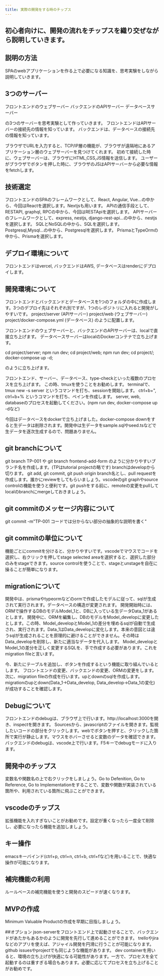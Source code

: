 ```yaml
---
title: 実際の開発をする時のチップス
---
```


## 初心者向けに、開発の流れをチップスを織り交ぜながら説明していきます。

## 説明の方法
SPAのwebアプリケーションを作る上で必要になる知識を、思考実験をしながら説明していきます。

## 3つのサーバー
フロントエンドのウェブサーバー
バックエンドのAPIサーバー
データベースサーバー

の3つのサーバーを思考実験として作っていきます。
フロントエンドはAPIサーバーの接続先の情報を知っています。
バックエンドは、データベースの接続先の情報を知っています。

ブラウザでURLを入力すると、TCP/IP層の機能が、ブラウザが遠隔地にあるアプリケーション層のウェブサーバーを見つけてくれます。
初めて接続した時に、ウェブサーバーは、ブラウザにHTML,CSS,JS情報を送信します。
ユーザーがブラウザでボタンを押した時に、ブラウザのJSはAPIサーバーから必要な情報をfetchします。


## 技術選定
フロントエンドのSPAのフレームワークとして、React, Angular, Vue...の中から、今回はReactを選択します。Nextjsも用います。
APIの通信手段として、RESTAPI, graphql, RPCの中から、今回はRESTApiを選択します。
APIサーバーのフレームワークとして、express, nestjs, django-rest-api...の中から、nestjsを選択します。
SQLとNoSQLの中から、SQLを選択します。Postgresql,Mysql...の中から、Postgresqlを選択します。
PrismaとTypeOrmの中から、Prismaを選択します。

## デプロイ環境について
フロントエンドはvercel, バックエンドはAWS, データベースはrenderにデプロイします。

## 開発環境について
フロントエンドとバックエンドとデータベースを1つのフォルダの中に作成します。3つのデプロイ先はそれぞれ別ですが、1つのレポジトリに入れると開発がしやすいです。
project/server (APIサーバー)
project/web (ウェブサーバー)
project/docker-compose.yml (データベース)
のように配置します。

フロントエンドのウェブサーバーと、バックエンドのAPIサーバーは、localで直接立ち上げます。
データベースサーバーはlocalのDockerコンテナで立ち上げます。

cd project/server; npm run dev;
cd project/web; npm run dev;
cd project/; docker-compose up -d;

のように立ち上げます。

フロントエンド、サーバー、データベース、type-checkといった複数のプロセスを立ち上げます。
この時、tmuxを使うことをお勧めします。
terminalで、tmux new -s server というコマンドを打ち、sessionを開始します。
ctrl+b+", ctrl+b+% というコマンドを打ち、ペインを作成します。
server, web, databaseのプロセスを起動してください。(npm run dev, docker-compose up -dなど)

今回はデータベースをdockerで立ち上げました。docker-compose downをすると生データは削除されます。開発中は生データをsample.sqlやseed.tsなどで生データを逐次生成するので、問題ありません。

## git branchについて
git branch TP-001 や git branch frontend-add-form
のように分かりやすいブランチ名を作成します。(TPはtutorial projectの略です)
branchはdevelopから切ります。
git add, git commit, git push origin branch名とし、pull requestを作成します。誰かにreviewをしてもらいましょう。vscodeのgit graphやsource controlの機能を使うと便利です。git pushをする前に、remoteの変更をpullしてlocalのbranchにmergeしておきましょう。

## git commitのメッセージ内容について
git commit -m"TP-001 コードでは分からない部分の抽象的な説明を書く"

## git commitの単位について
機能ごとにcommitを分けると、分かりやすいです。vscodeでマウスでコードを選択し、右クリックを押してstage selected areaを選択すると、選択した部分のみをstageできます。source controlを使うことで、stageとunstageを自在に操ることが簡単になります。

## migrationについて
開発中は、prismaやtypeormなどのormで作成したモデルに従って、sqlが生成されて実行されます。データベースの構造が変更されます。
開発開始時には、ORMで操作するDBのモデルModel_1と、DBに入っている生データData_1があるとします。
開発中に、ORMを編集し、DBのモデルをModel_developに変更したとします。この時、Model_developとModel_1の差分を埋めるsqlが自動で生成され、実行されます。Data_1はData_developに変化します。本来の意図とは違うsqlが生成されることを原理的に避けることができません。その時はData_developを削除し、新たに適当なデータを代入します。
Model_developとModel_1の差分を正しく変更するSQLを、手で作成する必要があります。これをmigration fileと言います。

今、新たにテーブルを追加し、ボタンを作成するという機能に取り組んでいるとします。
フロントエンドの変更、バックエンドの変更、ORMの変更をします。
次に、migration fileの作成を行います。upとdownのsqlを作成します。
migrationのupとdown(Data_1→Data_develop, Data_develop→Data_1の変化)が成功することを確認します。

## Debugについて
フロントエンドのdebugは、ブラウザ上で行います。http://localhost:3000を開き、inspectを開きます。
Sourcesから、javascriptのファイルを開きます。監視したいコードの部分をクリックします。webでボタンを押すと、クリックした箇所で実行が静止します。マウスをホバーさせると変数のデータを確認できます。
バックエンドのdebugは、vscode上で行います。F5キーでdebugモードに入ります。

## 開発中のチップス
変数名や関数名の上で右クリックをしましょう。Go to Defenition, Go to Reference, Go to Implementationをすることで、変数や関数が実装されている箇所や、利用されている箇所に飛ぶことができます。

## vscodeのチップス
拡張機能を入れすぎないことがお勧めです。設定が重くなったら一度全て削除し、必要になったら機能を追加しましょう。

## キー操作
emacsキーバインド(ctrl+p, ctrl+n, ctrl+b, ctrl+fなど)を用いることで、快適な操作が可能になります。

## 補完機能の利用
ルールベースの補完機能を使うと開発のスピードが速くなります。

## MVPの作成
Minimum Valuable Productの作成を早期に目指しましょう。


##オプション
json-serverをフロントエンド上で起動させることで、バックエンドがあたかもあるかのように開発を先行して進めることができます。
trelloやjiraなどのアプリを使えば、アジャイル開発を円滑に行うことが可能になります。github issuesやprojectでも同じような機能があります。
dev containerを用いると、環境の立ち上げが快適になる可能性があります。一方で、プロセスを全て起動するのは重すぎる場合もあります。必要に応じてプロセスを立ち上げることがお勧めです。
